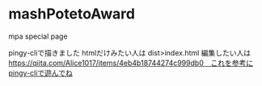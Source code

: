 # mashPotetoAward
mpa special page

pingy-cliで描きました
htmlだけみたい人は dist>index.html
編集したい人は https://qiita.com/Alice1017/items/4eb4b18744274c999db0　これを参考にpingy-cliで遊んでね
